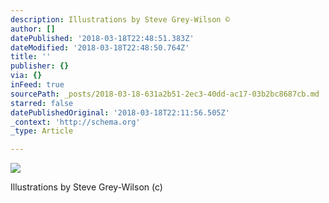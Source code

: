 ```yaml
---
description: Illustrations by Steve Grey-Wilson ©
author: []
datePublished: '2018-03-18T22:48:51.383Z'
dateModified: '2018-03-18T22:48:50.764Z'
title: ''
publisher: {}
via: {}
inFeed: true
sourcePath: _posts/2018-03-18-631a2b51-2ec3-40dd-ac17-03b2bc8687cb.md
starred: false
datePublishedOriginal: '2018-03-18T22:11:56.505Z'
_context: 'http://schema.org'
_type: Article

---
```

![](https://the-grid-user-content.s3-us-west-2.amazonaws.com/77f4313f-4751-4694-9eb4-c6d912c86fa4.png)

Illustrations by Steve Grey-Wilson (c)